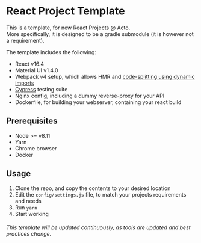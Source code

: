 # React Project Template
This is a template, for new React Projects @ Acto.  
More specifically, it is designed to be a gradle submodule (it is however not a requirement).

The template includes the following:
* React v16.4
* Material UI v1.4.0
* Webpack v4 setup, which allows HMR and [code-splitting using dynamic imports](https://github.com/jamiebuilds/react-loadable)
* [Cypress](https://www.cypress.io/) testing suite
* Nginx config, including a dummy reverse-proxy for your API
* Dockerfile, for building your webserver, containing your react build  

## Prerequisites
* Node >= v8.11
* Yarn
* Chrome browser
* Docker

## Usage
1. Clone the repo, and copy the contents to your desired location
2. Edit the `config/settings.js` file, to match your projects requirements and needs
3. Run `yarn`
4. Start working

###### This template will be updated continuously, as tools are updated and best practices change.